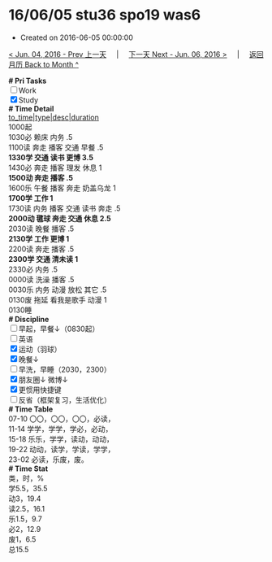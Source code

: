 # 16/06/05 stu36 spo19 was6

- Created on 2016-06-05 00:00:00

[< Jun. 04, 2016 - Prev 上一天](/_archived/lifelogs/2016/06/d04.md) &nbsp; &nbsp; | &nbsp; &nbsp; [下一天 Next - Jun. 06, 2016 >](/_archived/lifelogs/2016/06/d06.md) &nbsp; &nbsp; |  &nbsp; &nbsp; [返回月历 Back to Month ^](/_archived/lifelogs/2016/06/index.md)
<br/><div><b># Pri Tasks</b></div><div><input type="checkbox"/>Work</div><div><input checked="true" type="checkbox"/>Study</div><div><b># Time Detail</b></div><div><u>to_time|type|desc|duration</u></div><div>1000起</div><div>1030必 赖床 内务 .5</div><div>1100读 奔走 播客 交通 早餐 .5</div><div><b>1330学 交通 读书 更博 3.5</b></div><div>1430必 奔走 播客 理发 休息 1</div><div><b>1500动 奔走 播客 .5</b></div><div>1600乐 午餐 播客 奔走 奶盖乌龙 1</div><div><b>1700学 工作 1</b></div><div>1730读 内务 播客 交通 读书 奔走 .5</div><div><b>2000动 毽球 奔走 交通 休息 2.5</b></div><div>2030读 晚餐 播客 .5</div><div><b>2130学 工作 更博 1</b></div><div>2200读 奔走 播客 .5</div><div><b>2300学 交通 清未读 1</b></div><div>2330必 内务 .5</div><div>0000读 洗澡 播客 .5</div><div>0030乐 内务 动漫 放松 其它 .5</div><div>0130废 拖延 看我是歌手 动漫 1</div><div>0130睡</div><div><b># Discipline</b></div><div><input type="checkbox"/>早起，早餐↓（0830起）</div><div><input type="checkbox"/>英语</div><div><input checked="true" type="checkbox"/>运动（羽球）</div><div><input checked="true" type="checkbox"/>晚餐↓</div><div><input type="checkbox"/>早洗，早睡（2030，2300）</div><div><b><input checked="true" type="checkbox"/></b>朋友圈↓ 微博↓</div><div><input checked="true" type="checkbox"/>更惯用快捷键</div><div><input type="checkbox"/>反省（框架复习，生活优化）</div><div><b># Time Table</b></div><div>07-10 〇〇，〇〇，〇〇，必读，</div><div>11-14 学学，学学，学必，必动，</div><div>15-18 乐乐，学学，读动，动动，</div><div>19-22 动动，读学，学读，学学，</div><div>23-02 必读，乐废，废。</div><div><b># Time Stat</b></div><div>类，时，%</div><div>学5.5，35.5</div><div>动3，19.4</div><div>读2.5，16.1</div><div>乐1.5，9.7</div><div>必2，12.9</div><div>废1，6.5</div><div>总15.5</div>
